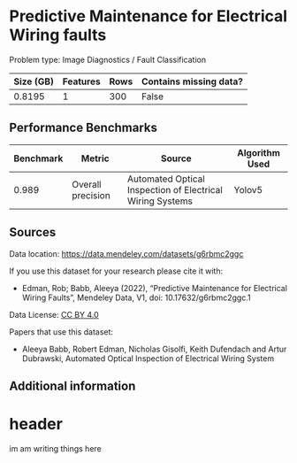 # Predictive Maintenance for Electrical Wiring faults

Problem type: Image Diagnostics / Fault Classification

| Size (GB) | Features | Rows | Contains missing data? |
| --------- | -------- | ---- | ---------------------- |
| 0.8195    | 1        | 300  | False                  |

## Performance Benchmarks

| Benchmark | Metric            | Source                                                    | Algorithm Used |
| --------- | ----------------- | --------------------------------------------------------- | -------------- |
| 0.989     | Overall precision | Automated Optical Inspection of Electrical Wiring Systems | Yolov5         |
## Sources

Data location: https://data.mendeley.com/datasets/g6rbmc2ggc

If you use this dataset for your research please cite it with:

- Edman, Rob; Babb, Aleeya (2022), “Predictive Maintenance for Electrical Wiring Faults”, Mendeley Data, V1, doi: 10.17632/g6rbmc2ggc.1

Data License: [CC BY 4.0](https://creativecommons.org/licenses/by/4.0/)

Papers that use this dataset:

- Aleeya Babb, Robert Edman, Nicholas Gisolfi, Keith Dufendach and Artur Dubrawski, Automated Optical Inspection of Electrical Wiring System

## Additional information
# header
im am writing things here